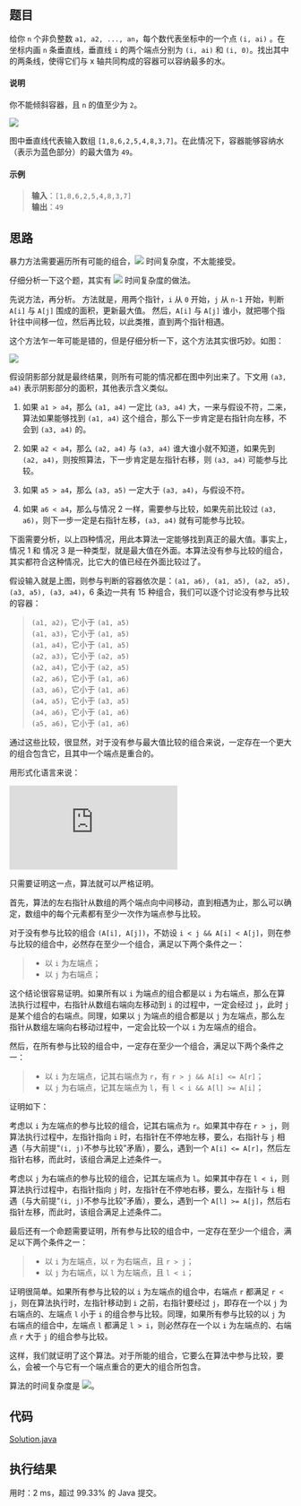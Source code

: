 ## 题目

给你 `n` 个非负整数 `a1, a2, ..., an`，每个数代表坐标中的一个点 `(i, ai)` 。在坐标内画 `n` 条垂直线，垂直线 `i` 的两个端点分别为 `(i, ai)` 和 `(i, 0)`。找出其中的两条线，使得它们与 x 轴共同构成的容器可以容纳最多的水。

#### 说明

你不能倾斜容器，且 `n` 的值至少为 `2`。

![](https://aliyun-lc-upload.oss-cn-hangzhou.aliyuncs.com/aliyun-lc-upload/uploads/2018/07/25/question_11.jpg)

图中垂直线代表输入数组 `[1,8,6,2,5,4,8,3,7]`。在此情况下，容器能够容纳水（表示为蓝色部分）的最大值为 `49`。

#### 示例

> **输入**：`[1,8,6,2,5,4,8,3,7]`\
> **输出**：`49`

## 思路

暴力方法需要遍历所有可能的组合，![](http://latex.codecogs.com/gif.latex?O\left(n^2\right)) 时间复杂度，不太能接受。

仔细分析一下这个题，其实有 ![](http://latex.codecogs.com/gif.latex?O\left(n\right)) 时间复杂度的做法。

先说方法，再分析。
方法就是，用两个指针，`i` 从 `0` 开始，`j` 从 `n-1` 开始，判断 `A[i]` 与 `A[j]` 围成的面积，更新最大值。
然后，`A[i]` 与 `A[j]` 谁小，就把哪个指针往中间移一位，然后再比较，以此类推，直到两个指针相遇。

这个方法乍一年可能是错的，但是仔细分析一下，这个方法其实很巧妙。如图：

![](/1.TwoSum/image.png)

假设阴影部分就是最终结果，则所有可能的情况都在图中列出来了。下文用 `(a3, a4)` 表示阴影部分的面积，其他表示含义类似。

1. 如果 `a1 > a4`，那么 `(a1, a4)` 一定比 `(a3, a4)` 大，一来与假设不符，二来，算法如果能够找到 `(a1, a4)` 这个组合，那么下一步肯定是右指针向左移，不会到 `(a3, a4)` 的。

2. 如果 `a2 < a4`，那么 `(a2, a4)` 与 `(a3, a4)` 谁大谁小就不知道，如果先到 `(a2, a4)`，则按照算法，下一步肯定是左指针右移，则 `(a3, a4)` 可能参与比较。

3. 如果 `a5 > a4`，那么 `(a3, a5)` 一定大于 `(a3, a4)`，与假设不符。

4. 如果 `a6 < a4`，那么与情况 2 一样，需要参与比较，如果先前比较过 `(a3, a6)`，则下一步一定是右指针左移，`(a3, a4)` 就有可能参与比较。

下面需要分析，以上四种情况，用此本算法一定能够找到真正的最大值。事实上，情况 1 和 情况 3 是一种类型，就是最大值在外面。本算法没有参与比较的组合，其实都符合这种情况，比它大的值已经在外面比较过了。

假设输入就是上图，则参与判断的容器依次是：`(a1, a6), (a1, a5), (a2, a5), (a3, a5), (a3, a4)`，6 条边一共有 15 种组合，我们可以逐个讨论没有参与比较的容器：

> `(a1, a2)`，它小于 `(a1, a5)`\
> `(a1, a3)`，它小于 `(a1, a5)`\
> `(a1, a4)`，它小于 `(a1, a5)`\
> `(a2, a3)`，它小于 `(a2, a5)`\
> `(a2, a4)`，它小于 `(a2, a5)`\
> `(a2, a6)`，它小于 `(a1, a6)`\
> `(a3, a6)`，它小于 `(a1, a6)`\
> `(a4, a5)`，它小于 `(a3, a5)`\
> `(a4, a6)`，它小于 `(a1, a6)`\
> `(a5, a6)`，它小于 `(a1, a6)`

通过这些比较，很显然，对于没有参与最大值比较的组合来说，一定存在一个更大的组合包含它，且其中一个端点是重合的。

用形式化语言来说：

![](http://latex.codecogs.com/gif.latex?%5Cinline%20%5Cforall%28i%3Cj%29%5Cexists%28k%29%5Crightarrow%28k%5Cleqslant%20i%5Cwedge%20A%5Bk%5D%5Cgeqslant%20a%5Bi%5D%5Cvee%20k%5Cgeqslant%20j%5Cwedge%20A%5Bk%5D%5Cgeqslant%20A%5Bj%5D%29)

只需要证明这一点，算法就可以严格证明。

首先，算法的左右指针从数组的两个端点向中间移动，直到相遇为止，那么可以确定，数组中的每个元素都有至少一次作为端点参与比较。

对于没有参与比较的组合 `(A[i], A[j])`，不妨设 `i < j && A[i] < A[j]`，则在参与比较的组合中，必然存在至少一个组合，满足以下两个条件之一：

> + 以 `i` 为左端点；
> + 以 `j` 为右端点；

这个结论很容易证明。如果所有以 `i` 为端点的组合都是以 `i` 为右端点，那么在算法执行过程中，右指针从数组右端向左移动到 `i` 的过程中，一定会经过 `j`，此时 `j` 是某个组合的右端点。同理，如果以 `j` 为端点的组合都是以 `j` 为左端点，那么左指针从数组左端向右移动过程中，一定会比较一个以 `i` 为左端点的组合。

然后，在所有参与比较的组合中，一定存在至少一个组合，满足以下两个条件之一：

> + 以 `i` 为左端点，记其右端点为 `r`，有 `r > j && A[i] <= A[r]`；
> + 以 `j` 为右端点，记其左端点为 `l`，有 `l < i && A[l] >= A[i]`；

证明如下：

考虑以 `i` 为左端点的参与比较的组合，记其右端点为 `r`。如果其中存在 `r > j`，则算法执行过程中，左指针指向 `i` 时，右指针在不停地左移，要么，右指针与 `j` 相遇（与大前提“`(i, j)`不参与比较”矛盾），要么，遇到一个 `A[i] <= A[r]`，然后左指针右移，而此时，该组合满足上述条件一。

考虑以 `j` 为右端点的参与比较的组合，记其左端点为 `l`。如果其中存在 `l < i`，则算法执行过程中，右指针指向 `j` 时，左指针在不停地右移，要么，左指针与 `i` 相遇（与大前提“`(i, j)`不参与比较”矛盾），要么，遇到一个 `A[l] >= A[j]`，然后右指针左移，而此时，该组合满足上述条件二。

最后还有一个命题需要证明，所有参与比较的组合中，一定存在至少一个组合，满足以下两个条件之一：

> + 以 `i` 为左端点，以 `r` 为右端点，且 `r > j`；
> + 以 `j` 为右端点，以 `l` 为左端点，且 `l < i`；

证明很简单。如果所有参与比较的以 `i` 为左端点的组合中，右端点 `r` 都满足 `r < j`，则在算法执行时，左指针移动到 `i` 之前，右指针要经过 `j`，即存在一个以 `j` 为右端点的、左端点 `l` 小于 `i` 的组合参与比较。同理，如果所有参与比较的以 `j` 为右端点的组合中，左端点 `l` 都满足 `l > i`，则必然存在一个以 `i` 为左端点的、右端点 `r` 大于 `j` 的组合参与比较。

这样，我们就证明了这个算法。对于所能的组合，它要么在算法中参与比较，要么，会被一个与它有一个端点重合的更大的组合所包含。

算法的时间复杂度是 ![](http://latex.codecogs.com/gif.latex?O\left(n\right))。

## 代码

[Solution.java](/11.ContainerWithMostWater/Solution.java)

## 执行结果

用时：2 ms，超过 99.33% 的 Java 提交。
